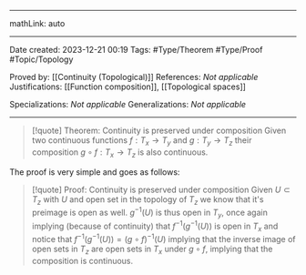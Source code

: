 
---

mathLink: auto

---
Date created: 2023-12-21 00:19
Tags: #Type/Theorem  #Type/Proof #Topic/Topology 

Proved by: [[Continuity (Topological)]]
References: _Not applicable_
Justifications: [[Function composition]], [[Topological spaces]]

Specializations: _Not applicable_
Generalizations: _Not applicable_

---  

> [!quote] Theorem: Continuity is preserved under composition
> Given two continuous functions $f:T_{x}\to T_{y}$ and $g:T_{y}\to T_{z}$ their composition $g\circ f: T_{x}\to T_{z}$ is also continuous.
> 

The proof is very simple and goes as follows:

>[!quote] Proof: Continuity is preserved under composition
>Given $U \subset T_{z}$ with $U$ and open set in the topology of $T_{z}$ we know that it's preimage is open as well. $g^{-1}(U)$ is thus open in $T_{y}$, once again implying (because of continuity) that $f^{-1}(g^{-1}(U))$ is open in $T_{x}$ and notice that $f^{-1}(g^{-1}(U))=(g\circ f)^{-1}(U)$ implying that the inverse image of open sets in $T_{z}$ are open sets in $T_{x}$ under $g\circ f$, implying that the composition is continuous.



